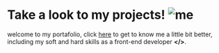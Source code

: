 # Take a look to my projects! ![me](./src/assets/img/favicon-32x32.png)
welcome to my portafolio, click [here](https://fiorellachilcon.github.io/PORTAFOLIO/src/) to get to know me a little bit better, including my soft and hard skills as a front-end developer **</>**.

